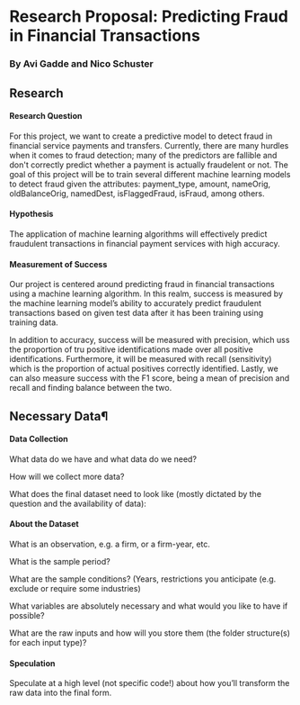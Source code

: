 # Research Proposal: Predicting Fraud in Financial Transactions
### By Avi Gadde and Nico Schuster

## Research

#### Research Question

For this project, we want to create a predictive model to detect fraud in financial service payments and transfers. Currently, there are many hurdles when it comes to fraud detection; many of the predictors are fallible and don't correctly predict whether a payment is actually fraudelent or not. The goal of this project will be to train several different machine learning models to detect fraud given the attributes: payment_type, amount, nameOrig, oldBalanceOrig, namedDest, isFlaggedFraud, isFraud, among others. 

#### Hypothesis

The application of machine learning algorithms will effectively predict fraudulent transactions in financial payment services with high accuracy.

#### Measurement of Success

Our project is centered around predicting fraud in financial transactions using a machine learning algorithm. In this realm, success is measured by the machine learning model’s ability to accurately predict fraudulent transactions based on given test data after it has been training using training data.

In addition to accuracy, success will be measured with precision, which uss the proportion of tru positive identifications made over all positive identifications. Furthermore, it will be measured with recall (sensitivity) which is the proportion of actual positives correctly identified. Lastly, we can also measure success with the F1 score, being a mean of precision and recall and finding balance between the two.

## Necessary Data¶

#### Data Collection

What data do we have and what data do we need?

How will we collect more data?

What does the final dataset need to look like (mostly dictated by the question and the availability of data):

#### About the Dataset

What is an observation, e.g. a firm, or a firm-year, etc.

What is the sample period?

What are the sample conditions? (Years, restrictions you anticipate (e.g. exclude or require some industries)

What variables are absolutely necessary and what would you like to have if possible?

What are the raw inputs and how will you store them (the folder structure(s) for each input type)?

#### Speculation

Speculate at a high level (not specific code!) about how you’ll transform the raw data into the final form.
